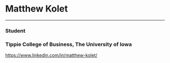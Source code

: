 # Matthew Kolet
---
### Student

### Tippie College of Business, The University of Iowa

https://www.linkedin.com/in/matthew-kolet/

